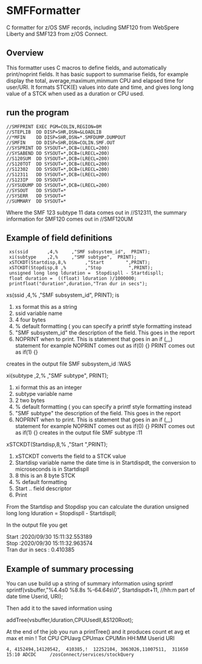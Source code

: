 # SMFFormatter
C formatter for z/OS SMF records, including SMF120 from WebSpere Liberty and SMF123 from z/OS Connect.

## Overview
This formatter uses C macros to define fields, and automatically print/noprint fields.  It has basic support to summarise fields, for example 
display the total, average,maximum,minmum CPU and elapsed time for user/URI.
It formats STCK(E) values into date and time, and gives long long value of a STCK when used as a duration or CPU used.

## run the program
 
    //SMFPRINT EXEC PGM=COLIN,REGION=0M 
    //STEPLIB  DD DISP=SHR,DSN=&LOADLIB 
    //*MFIN    DD DISP=SHR,DSN=*.SMFDUMP.DUMPOUT 
    //SMFIN    DD DISP=SHR,DSN=COLIN.SMF.OUT 
    //SYSPRINT DD SYSOUT=*,DCB=(LRECL=200) 
    //SYSABEND DD SYSOUT=*,DCB=(LRECL=200) 
    //S120SUM  DD SYSOUT=*,DCB=(LRECL=200) 
    //S120TOT  DD SYSOUT=*,DCB=(LRECL=200) 
    //S12302   DD SYSOUT=*,DCB=(LRECL=200) 
    //S12311   DD SYSOUT=*,DCB=(LRECL=200) 
    //S123IP   DD SYSOUT=* 
    //SYSUDUMP DD SYSOUT=*,DCB=(LRECL=200) 
    //SYSOUT   DD SYSOUT=* 
    //SYSERR   DD SYSOUT=* 
    //SUMMARY  DD SYSOUT=* 
 
Where the SMF 123 subtype 11 data comes out in //S12311, the summary information for SMF120 comes out in //SMF120UM


## Example of field definitions

     xs(ssid       ,4,%     ,"SMF subsystem_id",  PRINT); 
     xi(subtype    ,2,%     ,"SMF subtype",  PRINT); 
     xSTCKDT(Startdisp,8,%       ,"Start        ",PRINT); 
     xSTCKDT(Stopdisp,8 ,%       ,"Stop          ",PRINT); 
     unsigned long long lduration =  Stopdispll - Startdispll; 
     float duration =  ((float) lduration )/1000000; 
     printfloat("duration",duration,"Tran dur in secs"); 
 
 
 
 xs(ssid       ,4,%     ,"SMF subsystem_id",  PRINT); 
 is
 1. xs format this as a string
 1. ssid variable name
 1. 4 four bytes
 1. % default formatting ( you can specify a printf style formatting instead
 1. "SMF subsystem_id" the description of the field.   This goes in the report
 1. NOPRINT  when to print. This is statement that goes in an if (,,,) statement for example NOPRINT comes out as if(0) {} PRINT comes out as if(1) {}
 
 creates in the output file
  SMF subsystem_id    :WAS                       
           
 
xi(subtype    ,2,%     ,"SMF subtype", PRINT); 
 1. xi format this as an integer
 1. subtype variable name
 1. 2  two bytes
 1. % default formatting ( you can specify a printf style formatting instead
 1. "SMF subtype" the description of the field.   This goes in the report
 1. NOPRINT  when to print. This is statement that goes in an if (,,,) statement for example NOPRINT comes out as if(0) {} PRINT comes out as if(1) {}
creates in the output file
SMF subtype         :11              

 xSTCKDT(Startdisp,8,%       ,"Start        ",PRINT); 
 1. xSTCKDT converts the field to a STCK value
 1. Startdisp variable name  the date time is in Startdispdt, the conversion to microseconds is in Startdispll
 1. 8 this is an 8 byte STCK
 1. % default formatting 
 1. Start .. field descriptor
 1. Print
 
 From the Startdisp and Stopdisp you can calculate the duration  unsigned long long lduration =  Stopdispll - Startdispll; 

In the output file you get 

 Start               :2020/09/30 15:11:32.553189       
 Stop                :2020/09/30 15:11:32.963574       
 Tran dur in secs    : 0.410385                        

## Example of summary processing

You can use build up a string of summary information using sprintf
 sprintf(vsbuffer,"%4.4s0 %8.8s  %-64.64s\0", 
  Startdispdt+11,      //hh:m  part of date time 
  Userid, 
  URI); 
  
  Then add it to the saved information using 
  
  addTree(vsbuffer,lduration,CPUUsedll,&S120Root); 
  
At the end of the job you run a printTree() and it produces
  count   et avg   et max   et min !  Tot CPU  CPUavg   CPUmax   CPUMin  HH:MM Userid  URI                                     
                                                                                                                             
    4, 4152494,14120542,  410385,!  12252104, 3063026,11007511,  311650 15:10 ADCDC     /zosConnect/services/stockQuery      

